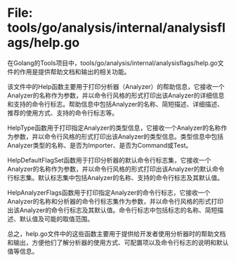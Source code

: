 # File: tools/go/analysis/internal/analysisflags/help.go

在Golang的Tools项目中，tools/go/analysis/internal/analysisflags/help.go文件的作用是提供帮助文档和输出的相关功能。

该文件中的Help函数主要用于打印分析器（Analyzer）的帮助信息，它接收一个Analyzer的名称作为参数，并以命令行风格的形式打印出该Analyzer的详细信息和支持的命令行标志。帮助信息中包括Analyzer的名称、简短描述、详细描述、推荐的使用方式、支持的命令行标志等。

HelpType函数用于打印指定Analyzer的类型信息，它接收一个Analyzer的名称作为参数，并以命令行风格的形式打印出该Analyzer的类型信息。类型信息中包括Analyzer类型的名称、是否为Importer、是否为Command或Test。

HelpDefaultFlagSet函数用于打印分析器的默认命令行标志集，它接收一个Analyzer的名称作为参数，并以命令行风格的形式打印出该Analyzer的默认命令行标志集。默认标志集中包括Analyzer的名称、支持的命令行标志及其默认值。

HelpAnalyzerFlags函数用于打印指定Analyzer的命令行标志，它接收一个Analyzer的名称和分析器的命令行标志集作为参数，并以命令行风格的形式打印出该Analyzer的命令行标志及其默认值。命令行标志中包括标志的名称、简短描述、默认值及可能的取值范围。

总之，help.go文件中的这些函数主要用于提供给开发者使用分析器时的帮助文档和输出，方便他们了解分析器的使用方式、可配置项以及命令行标志的说明和默认值等信息。

